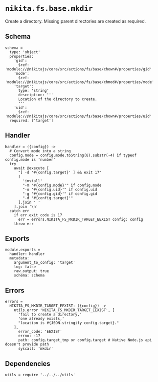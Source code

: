 
# `nikita.fs.base.mkdir`

Create a directory. Missing parent directories are created as required.

## Schema

    schema =
      type: 'object'
      properties:
        'gid':
          $ref: 'module://@nikitajs/core/src/actions/fs/base/chown#/properties/gid'
        'mode':
          $ref: 'module://@nikitajs/core/src/actions/fs/base/chmod#/properties/mode'
        'target':
          type: 'string'
          description: '''
          Location of the directory to create.
          '''
        'uid':
          $ref: 'module://@nikitajs/core/src/actions/fs/base/chown#/properties/uid'
      required: ['target']

## Handler

    handler = ({config}) ->
      # Convert mode into a string
      config.mode = config.mode.toString(8).substr(-4) if typeof config.mode is 'number'
      try
        await @execute [
          "[ -d '#{config.target}' ] && exit 17"
          [
            'install'
            "-m '#{config.mode}'" if config.mode
            "-o '#{config.uid}'" if config.uid
            "-g '#{config.gid}'" if config.gid
            "-d '#{config.target}'"
          ].join ' '
        ].join '\n'
      catch err
        if err.exit_code is 17
          err = errors.NIKITA_FS_MKDIR_TARGET_EEXIST config: config
        throw err

## Exports

    module.exports =
      handler: handler
      metadata:
        argument_to_config: 'target'
        log: false
        raw_output: true
        schema: schema

## Errors

    errors =
      NIKITA_FS_MKDIR_TARGET_EEXIST: ({config}) ->
        utils.error 'NIKITA_FS_MKDIR_TARGET_EEXIST', [
          'fail to create a directory,'
          'one already exists,'
          "location is #{JSON.stringify config.target}."
        ],
          error_code: 'EEXIST'
          errno: -17
          path: config.target_tmp or config.target # Native Node.js api doesn't provide path
          syscall: 'mkdir'

## Dependencies

    utils = require '../../../utils'
